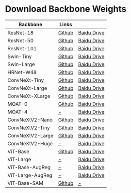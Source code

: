 # Download Backbone Weights


| Backbone | Links ||
|  ----  | ----  | ---- |
| ResNet-18|[Github](https://github.com/edwardyehuang/iSeg/releases/download/0.0.5/resnet18.h5)|[Baidu Drive](https://pan.baidu.com/s/1WZtxrTZuKqlM913QfiWQhg?pwd=vsrj)
| ResNet-50|[Github](https://github.com/edwardyehuang/iSeg/releases/download/0.0.2/resnet50.h5)|[Baidu Drive](https://pan.baidu.com/s/1ZAzDY0XJwpOunmvpxU0nDA?pwd=959x)
| ResNet-101|[Github](https://github.com/edwardyehuang/iSeg/releases/download/0.0.2/resnet101.h5)|[Baidu Drive](https://pan.baidu.com/s/11NhChVvxnKEtmhcp9rCYaw?pwd=4ibz)
| Swin-Tiny|[Github](https://github.com/edwardyehuang/iSeg/releases/download/0.0.5/swin_tiny_224_1k.h5)|[Baidu Drive](https://pan.baidu.com/s/1_kF1TLPtI6e5g-lNxp5yWQ?pwd=tdet)
| Swin-Large|[Github](https://github.com/edwardyehuang/iSeg/releases/download/0.0.5/swin_large_384.h5)|[Baidu Drive](https://pan.baidu.com/s/1nRcbi19ieJmEZuse9_KMvA?pwd=43yt)
| HRNet-W48|[Github](https://github.com/edwardyehuang/iSeg/releases/download/0.0.5/hrnetw48c.h5)|[Baidu Drive](https://pan.baidu.com/s/19lsB6k8XLX6OxaM_MeVPdQ?pwd=4s82)
| ConvNeXt-Tiny|[Github](https://github.com/edwardyehuang/iSeg/releases/download/0.0.5/convnext_tiny.h5)|[Baidu Drive](https://pan.baidu.com/s/1DwEMc4I5iRDKrwZnL-zuFQ?pwd=fagu)
| ConvNeXt-Large|[Github](https://github.com/edwardyehuang/iSeg/releases/download/0.0.5/convnext_large.h5)|[Baidu Drive](https://pan.baidu.com/s/1k2MhezeIgSkhKbdDKq_rwA?pwd=ubuw)
| ConvNeXt-XLarge|[Github](https://github.com/edwardyehuang/iSeg/releases/download/0.0.5/convnext_xlarge.h5)|[Baidu Drive](https://pan.baidu.com/s/13YSjwUFT_cKcVcVQBYYXMw?pwd=n6qg)
| MOAT-0|[Github](https://github.com/edwardyehuang/iSeg/releases/download/0.0.5/moat0_no_pos.h5)|[Baidu Drive](https://pan.baidu.com/s/15RugeCjW8jmk3EXI9FcT4Q?pwd=x4fj)
| MOAT-4|[-]()|[Baidu Drive](https://pan.baidu.com/s/1UvsJbxIO1CZJUwvKUUwsQg?pwd=vjmx)
| ConvNeXtV2-Nano|[Github](https://github.com/edwardyehuang/iSeg/releases/download/0.0.5/convnext_v2_nano.h5)|[Baidu Drive](https://pan.baidu.com/s/1Kk2m_dd0RYhnMxbE4e2zvg?pwd=vy42)
| ConvNeXtV2-Tiny|[Github](https://github.com/edwardyehuang/iSeg/releases/download/0.0.4/convnext_v2_tiny.h5)|[Baidu Drive](https://pan.baidu.com/s/1ZMmL391HPgFd8ONI5imvcw?pwd=ckqj)
| ConvNeXtV2-Large|[Github](https://github.com/edwardyehuang/iSeg/releases/download/0.0.5/convnext_v2_large.h5)|[Baidu Drive](https://pan.baidu.com/s/1lUK9Z6ZCoElI68JIOd1lTg?pwd=rt7n)
| ConvNeXtV2-Huge|[-]()|[Baidu Drive](https://pan.baidu.com/s/1QgKUzUj0g4XGum1cO3v71w?pwd=6p4g)
| ViT-Base|[Github](https://github.com/edwardyehuang/iSeg/releases/download/0.0.7/vit_base_384_21k.h5)|[Baidu Drive](https://pan.baidu.com/s/1C3m4g3n88SjzGzd2mt_dwA?pwd=p83i)
| ViT-Large|[-]()|[Baidu Drive](https://pan.baidu.com/s/1-py5JEVaUdAbsYSyEIGeLA?pwd=txag)
| ViT-Base-AugReg|[-]()|[Baidu Drive](https://pan.baidu.com/s/10V3jOD6lrQuWxb2N20JJJw?pwd=m8y7)
| ViT-Large-AugReg|[-]()|[Baidu Drive](https://pan.baidu.com/s/1mvAsZYDhvqTVmre_8KDNkg?pwd=su45)
| ViT-Base-SAM|[Github](https://github.com/edwardyehuang/iSeg/releases/download/0.0.7/vit_base_SAM.h5)|[-](https://pan.baidu.com/s/1I84-mc6hnQF4Jux7z9PD8A?pwd=v6dn)